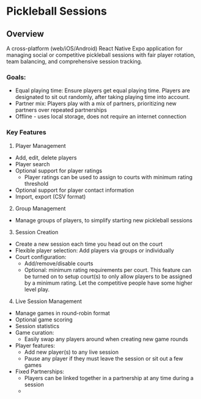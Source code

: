 # Pickleball Sessions

## Overview

A cross-platform (web/iOS/Android) React Native Expo application for managing social or competitive pickleball sessions
with fair player rotation, team balancing, and comprehensive session tracking.


### Goals:

- Equal playing time: Ensure players get equal playing time. Players are designated to sit out randomly, after taking playing time into account.
- Partner mix: Players play with a mix of partners, prioritizing new partners over repeated partnerships
- Offline - uses local storage, does not require an internet connection


### Key Features

1. Player Management
- Add, edit, delete players
- Player search
- Optional support for player ratings
    - Player ratings can be used to assign to courts with minimum rating threshold
- Optional support for player contact information
- Import, export (CSV format)

2. Group Management
- Manage groups of players, to simplify starting new pickleball sessions

3. Session Creation
- Create a new session each time you head out on the court
- Flexible player selection: Add players via groups or individually
- Court configuration:
    - Add/remove/disable courts
    - Optional: minimum rating requirements per court. This feature can be turned on to setup court(s) to only allow players to be assigned by a minimum rating. Let the competitive people have some higher level play.

4. Live Session Management
- Manage games in round-robin format
- Optional game scoring
- Session statistics
- Game curation:
    - Easily swap any players around when creating new game rounds
- Player features:
    - Add new player(s) to any live session
    - Pause any player if they must leave the session or sit out a few games
- Fixed Partnerships:
    - Players can be linked together in a partnership at any time during a session
    - 
